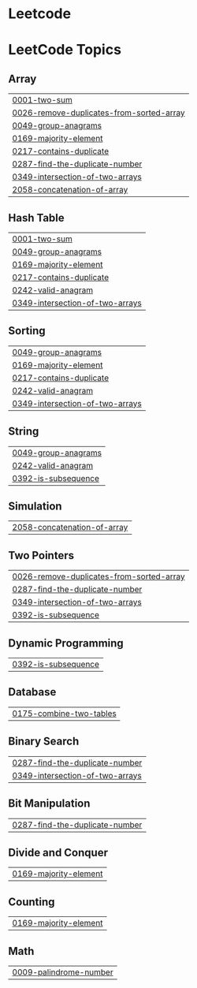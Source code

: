 # Leetcode
<!---LeetCode Topics Start-->
# LeetCode Topics
## Array
|  |
| ------- |
| [0001-two-sum](https://github.com/sara-mohamd/Leetcode/tree/master/0001-two-sum) |
| [0026-remove-duplicates-from-sorted-array](https://github.com/sara-mohamd/Leetcode/tree/master/0026-remove-duplicates-from-sorted-array) |
| [0049-group-anagrams](https://github.com/sara-mohamd/Leetcode/tree/master/0049-group-anagrams) |
| [0169-majority-element](https://github.com/sara-mohamd/Leetcode/tree/master/0169-majority-element) |
| [0217-contains-duplicate](https://github.com/sara-mohamd/Leetcode/tree/master/0217-contains-duplicate) |
| [0287-find-the-duplicate-number](https://github.com/sara-mohamd/Leetcode/tree/master/0287-find-the-duplicate-number) |
| [0349-intersection-of-two-arrays](https://github.com/sara-mohamd/Leetcode/tree/master/0349-intersection-of-two-arrays) |
| [2058-concatenation-of-array](https://github.com/sara-mohamd/Leetcode/tree/master/2058-concatenation-of-array) |
## Hash Table
|  |
| ------- |
| [0001-two-sum](https://github.com/sara-mohamd/Leetcode/tree/master/0001-two-sum) |
| [0049-group-anagrams](https://github.com/sara-mohamd/Leetcode/tree/master/0049-group-anagrams) |
| [0169-majority-element](https://github.com/sara-mohamd/Leetcode/tree/master/0169-majority-element) |
| [0217-contains-duplicate](https://github.com/sara-mohamd/Leetcode/tree/master/0217-contains-duplicate) |
| [0242-valid-anagram](https://github.com/sara-mohamd/Leetcode/tree/master/0242-valid-anagram) |
| [0349-intersection-of-two-arrays](https://github.com/sara-mohamd/Leetcode/tree/master/0349-intersection-of-two-arrays) |
## Sorting
|  |
| ------- |
| [0049-group-anagrams](https://github.com/sara-mohamd/Leetcode/tree/master/0049-group-anagrams) |
| [0169-majority-element](https://github.com/sara-mohamd/Leetcode/tree/master/0169-majority-element) |
| [0217-contains-duplicate](https://github.com/sara-mohamd/Leetcode/tree/master/0217-contains-duplicate) |
| [0242-valid-anagram](https://github.com/sara-mohamd/Leetcode/tree/master/0242-valid-anagram) |
| [0349-intersection-of-two-arrays](https://github.com/sara-mohamd/Leetcode/tree/master/0349-intersection-of-two-arrays) |
## String
|  |
| ------- |
| [0049-group-anagrams](https://github.com/sara-mohamd/Leetcode/tree/master/0049-group-anagrams) |
| [0242-valid-anagram](https://github.com/sara-mohamd/Leetcode/tree/master/0242-valid-anagram) |
| [0392-is-subsequence](https://github.com/sara-mohamd/Leetcode/tree/master/0392-is-subsequence) |
## Simulation
|  |
| ------- |
| [2058-concatenation-of-array](https://github.com/sara-mohamd/Leetcode/tree/master/2058-concatenation-of-array) |
## Two Pointers
|  |
| ------- |
| [0026-remove-duplicates-from-sorted-array](https://github.com/sara-mohamd/Leetcode/tree/master/0026-remove-duplicates-from-sorted-array) |
| [0287-find-the-duplicate-number](https://github.com/sara-mohamd/Leetcode/tree/master/0287-find-the-duplicate-number) |
| [0349-intersection-of-two-arrays](https://github.com/sara-mohamd/Leetcode/tree/master/0349-intersection-of-two-arrays) |
| [0392-is-subsequence](https://github.com/sara-mohamd/Leetcode/tree/master/0392-is-subsequence) |
## Dynamic Programming
|  |
| ------- |
| [0392-is-subsequence](https://github.com/sara-mohamd/Leetcode/tree/master/0392-is-subsequence) |
## Database
|  |
| ------- |
| [0175-combine-two-tables](https://github.com/sara-mohamd/Leetcode/tree/master/0175-combine-two-tables) |
## Binary Search
|  |
| ------- |
| [0287-find-the-duplicate-number](https://github.com/sara-mohamd/Leetcode/tree/master/0287-find-the-duplicate-number) |
| [0349-intersection-of-two-arrays](https://github.com/sara-mohamd/Leetcode/tree/master/0349-intersection-of-two-arrays) |
## Bit Manipulation
|  |
| ------- |
| [0287-find-the-duplicate-number](https://github.com/sara-mohamd/Leetcode/tree/master/0287-find-the-duplicate-number) |
## Divide and Conquer
|  |
| ------- |
| [0169-majority-element](https://github.com/sara-mohamd/Leetcode/tree/master/0169-majority-element) |
## Counting
|  |
| ------- |
| [0169-majority-element](https://github.com/sara-mohamd/Leetcode/tree/master/0169-majority-element) |
## Math
|  |
| ------- |
| [0009-palindrome-number](https://github.com/sara-mohamd/Leetcode/tree/master/0009-palindrome-number) |
<!---LeetCode Topics End-->